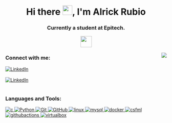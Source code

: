 <h1 align="center">Hi there <img src="gif/wave.gif" width="30" height="30">, I'm Alrick Rubio</h1>

<h3 align="center">Currently a student at Epitech.

[<img align="center" src="https://epitech.eu/favicon.ico" width="35px">](https://www.epitech.eu)
</h3> 

<p><img align="right" src="gif/animation_500_kxa883sd.gif"/></p>

<h3 align="left">Connect with me:</h3>

[<img align="top" alt="LinkedIn" src="https://img.shields.io/badge/LinkedIn-0077B5?style=for-the-badge&logo=linkedin&logoColor=white" />](http://www.linkedin.com/in/alrick-rubio)
<br><br>
[<img align="top" alt="LinkedIn" src="https://img.shields.io/badge/ProtonMail-8B89CC?style=for-the-badge&logo=protonmail&logoColor=white" />](mailto:quentin.charpentier@epitech.eu)
<br><br>

<h3 align="left">Languages and Tools:</h3>
<p align="left">
<a href="https://www.cprogramming.com" target="_blank"> <img src="https://img.shields.io/badge/C-00599C?style=for-the-badge&logo=c&logoColor=white" alt="c"/> </a> 
<a href="https://www.python.org" target="_blank"> <img src="https://img.shields.io/badge/Python-FFD43B?style=for-the-badge&logo=python&logoColor=dark" alt="Python"/> </a>
<a href="https://git-scm.com" target="_blank"> <img src="https://img.shields.io/badge/GIT-E44C30?style=for-the-badge&logo=git&logoColor=white" alt="Git"/> </a>
<a href="https://github.com" target="_blank"> <img src="https://img.shields.io/badge/GitHub-100000?style=for-the-badge&logo=github&logoColor=white" alt="GitHub"/>
<a href="https://www.linux.org" target="_blank"> <img src="https://img.shields.io/badge/Linux-FCC624?style=for-the-badge&logo=linux&logoColor=black" alt="linux"/> </a>
<a href="https://www.mysql.com" target="_blank"> <img src="https://img.shields.io/badge/MySQL-005C84?style=for-the-badge&logo=mysql&logoColor=white" alt="mysql"/> </a>
<a href="https://www.docker.com" target="_blank"> <img src="https://img.shields.io/badge/Docker-0db7ed?style=for-the-badge&logo=docker&logoColor=white" alt="docker"/> </a>
<a href="https://www.sfml-dev.org/download/csfml" target="_blank"> <img src="https://img.shields.io/badge/CSFML-98ce55?style=for-the-badge&logo=sfml&logoColor=white" alt="csfml"/> </a>
<a href="https://github.com/features/actions" target="_blank"> <img src="https://img.shields.io/badge/Github%20Actions-218bff?style=for-the-badge&logo=githubactions&logoColor=white" alt="githubactions"/> </a>
<a href="https://www.virtualbox.org" target="_blank"> <img src="https://img.shields.io/badge/virtualbox-183861?style=for-the-badge&logo=virtualbox&logoColor=white" alt="virtualbox"/> </a>
<br>
